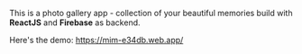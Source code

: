 This is a photo gallery app - collection of your beautiful memories build with **ReactJS** and **Firebase** as backend.

Here's the demo:
https://mim-e34db.web.app/
